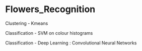# Flowers_Recognition

Clustering - Kmeans

Classification - SVM on colour histograms

Classification - Deep Learning : Convolutional Neural Networks
